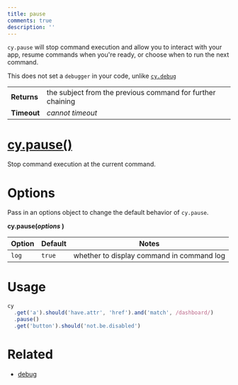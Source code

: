 ```yaml
---
title: pause
comments: true
description: ''
---
```


`cy.pause` will stop command execution and allow you to interact with your app, resume commands when you're ready, or choose when to run the next command.

This does not set a `debugger` in your code, unlike [`cy.debug`](https://on.cypress.io/api/debug)

| | |
|--- | --- |
| **Returns** | the subject from the previous command for further chaining |
| **Timeout** | *cannot timeout* |

# [cy.pause()](#usage)

Stop command execution at the current command.

# Options

Pass in an options object to change the default behavior of `cy.pause`.

**cy.pause(*options* )**

Option | Default | Notes
--- | --- | ---
`log` | `true` | whether to display command in command log

# Usage

```javascript
cy
  .get('a').should('have.attr', 'href').and('match', /dashboard/)
  .pause()
  .get('button').should('not.be.disabled')
```

# Related

- [debug](https://on.cypress.io/api/debug)

